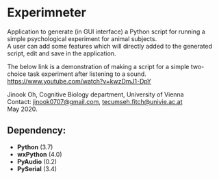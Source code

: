 # Experimneter

Application to generate (in GUI interface) a Python script for running a simple psychological experiment for animal subjects.<br>
A user can add some features which will directly added to the generated script, edit and save in the application.<br>

The below link is a demonstration of making a script for a simple two-choice task experiment after listening to a sound.
https://www.youtube.com/watch?v=kwzDmJ1-DpY

Jinook Oh, Cognitive Biology department, University of Vienna<br>
Contact: jinook0707@gmail.com, tecumseh.fitch@univie.ac.at<br>
May 2020.

## Dependency:
- **Python** (3.7)
- **wxPython** (4.0)
- **PyAudio** (0.2)
- **PySerial** (3.4)

